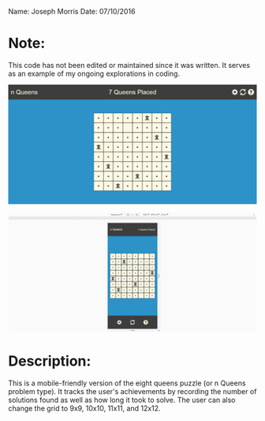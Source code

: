 Name: Joseph Morris
Date: 07/10/2016

# Note:
This code has not been edited or maintained since it was written. It serves as an example of my ongoing explorations in coding.

![Screenshot](Screenshot.jpg "Screenshot of the program")

![Mobile Screenshot](Screenshot-Mobile.jpg "Mobile screenshot of the program")

# Description:
This is a mobile-friendly version of the eight queens puzzle (or n Queens problem type). It tracks the user's achievements by recording the number of solutions found as well as how long it took to solve. The user can also change the grid to 9x9, 10x10, 11x11, and 12x12.
